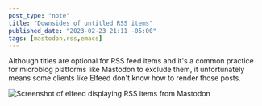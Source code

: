 ```yaml
---
post_type: "note" 
title: "Downsides of untitled RSS items"
published_date: "2023-02-23 21:11 -05:00"
tags: [mastodon,rss,emacs]
---
```


Although titles are optional for RSS feed items and it's a common practice for microblog platforms like Mastodon to exclude them, it unfortunately means some clients like Elfeed don't know how to render those posts. 

![Screenshot of elfeed displaying RSS items from Mastodon](https://cdn.lqdev.tech/files/images/elfeed-mastodon-rss.png)